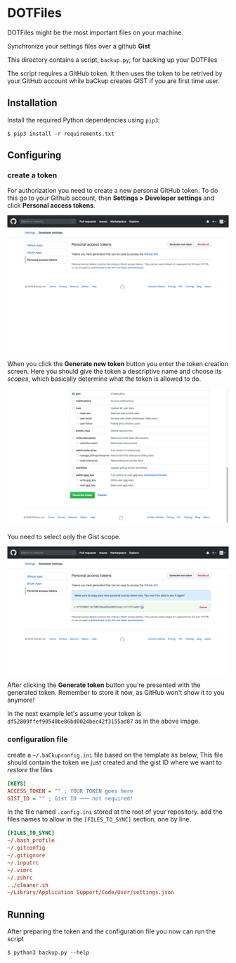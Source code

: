 # DOTFiles

DOTFiles might be the most important files on your machine.

Synchronize your settings files over a github **Gist**

This directory contains a script, ```backup.py```, for backing up your DOTFiles

The script requires a GitHub token. It then uses the token to be retrived by your GitHub account while baCkup creates GIST if you are first time user.

## Installation

Install the required Python dependencies using ```pip3```:

```
$ pip3 install -r requirements.txt
```

## Configuring

### create a token

For authorization you need to create a new personal GitHub token.  To do this go to your Github account, then **Settings > Developer settings** and click **Personal access tokens**.

![Step 1](Images/new-token-1.png)

When you click the **Generate new token** button you enter the token creation screen. Here you should give the token a descriptive name and choose its *scopes*, which basically determine what the token is allowed to do.

![Step 2](Images/new-token-2.png)

You need to select only the Gist scope.

![Step 3](Images/new-token-3.png)

After clicking the **Generate token** button you're presented with the generated token. Remember to store it now, as GitHub won't show it to you anymore!

In the next example let's assume your token is ```df52809ffef90540be86bd0024bec42f3155ad87``` as in the above image.

### configuration file

create a ```~/.baCkupconfig.ini``` file based on the template as below, This file should contain the token we just created and the gist ID where we want to *restore* the files

```ini
[KEYS]
ACCESS_TOKEN = "" ; YOUR TOKEN goes here
GIST_ID = "" ; Gist ID ─── not required!
```

In the file named ```.config.ini``` stored at the root of your repository. add the files names to allow in the `[FILES_TO_SYNC]` section, one by line.

```ini
[FILES_TO_SYNC]
~/.bash_profile
~/.gitconfig
~/.gitignore
~/.inputrc
~/.vimrc
~/.zshrc
../cleaner.sh
~/Library/Application Support/Code/User/settings.json
```

## Running

After preparing the token and the configuration file you now can run the script

```
$ python3 backup.py --help
```
